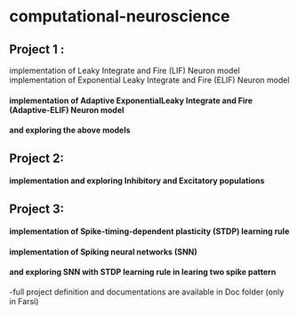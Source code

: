 # computational-neuroscience

## Project 1 :
implementation of Leaky Integrate and Fire (LIF) Neuron model
implementation of Exponential Leaky Integrate and Fire (ELIF) Neuron model
#### implementation of Adaptive ExponentialLeaky Integrate and Fire (Adaptive-ELIF) Neuron model
#### and exploring the above models
    
## Project 2:
#### implementation and exploring Inhibitory and Excitatory  populations
  
## Project 3:
#### implementation of Spike-timing-dependent plasticity (STDP) learning rule
#### implementation of Spiking neural networks (SNN)
#### and exploring SNN with STDP learning rule in learing two spike pattern
    
-full project definition and documentations are available in Doc folder (only in Farsi)
  
